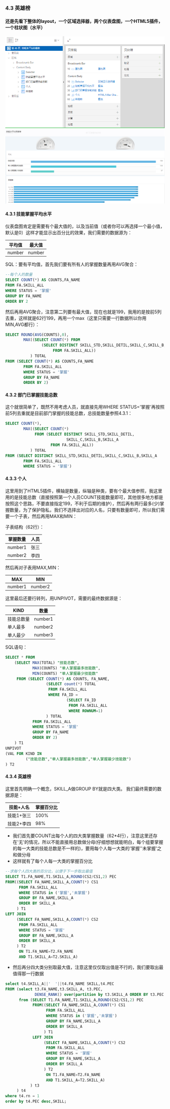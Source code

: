 ### 4.3 英雄榜
#### 还是先看下整体的layout，一个区域选择器，两个仪表盘图，一个HTML5插件，一个柱状图（水平）
![](https://github.com/397179459/APEX_FA/blob/master/img/4.detil_img/431.PNG)
![](https://github.com/397179459/APEX_FA/blob/master/img/4.detil_img/432.PNG)
#### 4.3.1 技能掌握平均水平
仪表盘图肯定是需要有个最大值的，以及当前值（或者你可以再选择一个最小值，默认是0）这样才能显示出百分比的效果，我们需要的数据源为：

平均值|最大值
--|--
number|number

SQL：要有平均值，首先我们要有所有人的掌握数量再用AVG聚合：

```sql
--每个人的数量
SELECT COUNT(*) AS COUNTS,FA_NAME
FROM FA.SKILL_ALL
WHERE STATUS = '掌握'
GROUP BY FA_NAME
ORDER BY 2
```
然后再用AVG聚合，注意第二列要有最大值，现在也就是199，我用的是按前5列去重，这样就是62行199，再用一个max（这里只需要一行数据所以你用MIN,AVG都行）：
```sql
SELECT ROUND(AVG(COUNTS),0),
        MAX((SELECT COUNT(*) FROM 
                (SELECT DISTINCT SKILL_STD,SKILL_DETIL,SKILL_C,SKILL_B,SKILL_A 
                     FROM FA.SKILL_ALL))
           ) TOTAL 
FROM (SELECT COUNT(*) AS COUNTS,FA_NAME
        FROM FA.SKILL_ALL
        WHERE STATUS = '掌握'
        GROUP BY FA_NAME
        ORDER BY 2)
```
#### 4.3.2 部门已掌握技能总数
这个就很简单了，既然不用考虑人员，就直接先用WHERE STATUS='掌握'再按照前5列去重就是目前部门掌握的技能总数，总技能数量参照4.3.1：
```sql
SELECT COUNT(*),
        MAX((SELECT COUNT(*) 
             FROM (SELECT DISTINCT SKILL_STD,SKILL_DETIL,
                           SKILL_C,SKILL_B,SKILL_A
                    FROM FA.SKILL_ALL))
           ) TOTAL 
FROM (SELECT DISTINCT SKILL_STD,SKILL_DETIL,SKILL_C,SKILL_B,SKILL_A
        FROM FA.SKILL_ALL
        WHERE STATUS = '掌握')
```
#### 4.3.3 个人
这里用到了HTML5插件，横轴是数量，纵轴是种类，要有个最大值参照，我这里用的是技能总数（直接按照第一个人员COUNT技能数量即可，其他很多地方都是按照这个思路，不要直接指定199，不利于后期的维护），然后再有两行最多(少)掌握数量，为了保护隐私，我们不选择出对应的人名，只要有数量即可，所以我们需要一个子表，然后再用MAX和MIN：

子表结构（62行）：

掌握数量|人员
--|--
number1|张三
number2|李四

然后再对子表用MAX,MIN：

MAX|MIN
--|--
number1|number2

这里最后还要行转列，用UNPIVOT，需要的最终数据源是：

KIND|数量
--|--
技能总数量|number1
单人最多|number2
单人最少|number3

SQL语句：
```sql
SELECT * FROM
    (SELECT MAX(TOTAL) "技能总数",
            MAX(COUNTS) "单人掌握最多技能数",
            MIN(COUNTS) "单人掌握最少技能数" 
     FROM (SELECT COUNT(*) AS COUNTS, FA_NAME,
                  (SELECT count(*) TOTAL 
                   FROM FA.SKILL_ALL 
                   WHERE FA_ID = 
                           (SELECT FA_ID 
                            FROM FA.SKILL_ALL 
                            WHERE ROWNUM=1)
                  ) TOTAL
            FROM FA.SKILL_ALL
            WHERE STATUS = '掌握'
            GROUP BY FA_NAME
            ORDER BY 2)
    ) T1
UNPIVOT 
(VAL FOR KIND IN 
         ("技能总数","单人掌握最多技能数","单人掌握最少技能数")
) T2
```
#### 4.3.4 英雄榜
这里首先明确一个概念，SKILL_A做GROUP BY就是四大类。
我们最终需要的数据源是：

技能+人名|掌握百分比
--|--
技能1+张三|100%
技能2+李四|98%

* 我们首先要COUNT出每个人的四大类掌握数量（62*4行），注意这里还存在'无'的情况，所以不能直接用总数做分母(仔细想想就能明白，每个组要掌握的每一大类的技能总数是不一样的)，要用每个人每一大类的'掌握''未掌握'之和做分母
* 这样就有了每个人每一大类的掌握百分比
```sql
--求每个人四大类的百分比，以便于下一步取出最值
SELECT T1.FA_NAME,T1.SKILL_A,ROUND(CS2/CS1,2) PEC 
FROM((SELECT FA_NAME,SKILL_A,COUNT(*) CS1
	  FROM FA.SKILL_ALL
	  WHERE STATUS in ('掌握','未掌握')
	  GROUP BY FA_NAME,SKILL_A
	  ORDER BY SKILL_A
	 ) T1
LEFT JOIN
	 (SELECT FA_NAME,SKILL_A,COUNT(*) CS2
	  FROM FA.SKILL_ALL
	  WHERE STATUS = '掌握'
	  GROUP BY FA_NAME,SKILL_A
	  ORDER BY SKILL_A
	 ) T2
	  ON T1.FA_NAME=T2.FA_NAME
	  AND T1.SKILL_A=T2.SKILL_A)
```

* 然后再分四大类分别取最大值，注意这里仅仅取出值是不行的，我们要取出最值得那一行数据
```sql
select t4.SKILL_A||'  '||t4.FA_NAME SKILL,t4.PEC 
FROM (select t3.FA_NAME,t3.SKILL_A, t3.PEC,
             DENSE_RANK() over(partition by t3.SKILL_A ORDER BY t3.PEC desc) rn 
      from (SELECT T1.FA_NAME,T1.SKILL_A,ROUND(CS2/CS1,2) PEC 
            FROM((SELECT FA_NAME,SKILL_A,COUNT(*) CS1
                  FROM FA.SKILL_ALL
                  WHERE STATUS in ('掌握','未掌握')
                  GROUP BY FA_NAME,SKILL_A
                  ORDER BY SKILL_A
                 ) T1
            LEFT JOIN
                 (SELECT FA_NAME,SKILL_A,COUNT(*) CS2
                  FROM FA.SKILL_ALL
                  WHERE STATUS = '掌握'
                  GROUP BY FA_NAME,SKILL_A
                  ORDER BY SKILL_A
                 ) T2
                  ON T1.FA_NAME=T2.FA_NAME
                  AND T1.SKILL_A=T2.SKILL_A)
           ) t3
     ) t4
where t4.rn = 1
order by t4.PEC desc,SKILL;
```

